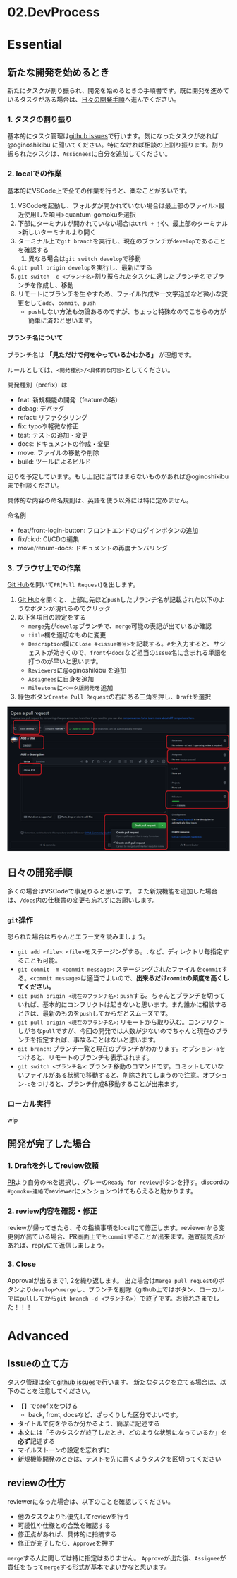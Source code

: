 # 02.DevProcess

# Essential

## 新たな開発を始めるとき

新たにタスクが割り振られ、開発を始めるときの手順書です。既に開発を進めているタスクがある場合は、[日々の開発手順](##日々の開発手順)へ進んでください。

### 1. タスクの割り振り

基本的にタスク管理は[github issues](https://github.com/TUS-OSK/quantum-gomoku/issues)で行います。気になったタスクがあれば@oginoshikibu に聞いてください。特になければ相談の上割り振ります。割り振られたタスクは、`Assignees`に自分を追加してください。


### 2. localでの作業

基本的にVSCode上で全ての作業を行うと、楽なことが多いです。

1. VSCodeを起動し、フォルダが開かれていない場合は最上部のファイル>最近使用した項目>quantum-gomokuを選択
2. 下部にターミナルが開かれていない場合は`Ctrl + j`や、最上部のターミナル>新しいターミナルより開く
3. ターミナル上で`git branch`を実行し、現在のブランチが`develop`であることを確認する
   1. 異なる場合は`git switch develop`で移動
4. `git pull origin develop`を実行し、最新にする
5. `git switch -c <ブランチ名>`割り振られたタスクに適したブランチ名でブランチを作成し、移動
6. リモートにブランチを生やすため、ファイル作成や一文字追加など微小な変更をして`add`、`commit`、`push`
   - `push`しない方法も勿論あるのですが、ちょっと特殊なのでこちらの方が簡単に済むと思います。

#### ブランチ名について

ブランチ名は **「見ただけで何をやっているかわかる」** が理想です。

ルールとしては、`<開発種別>/<具体的な内容>`としてください。

開発種別（prefix）は

- feat: 新規機能の開発（featureの略）
- debag: デバッグ
- refact: リファクタリング
- fix: typoや軽微な修正
- test: テストの追加・変更
- docs: ドキュメントの作成・変更
- move: ファイルの移動や削除
- build: ツールによるビルド

辺りを予定しています。もし上記に当てはまらないものがあれば@oginoshikibu まで相談ください。

具体的な内容の命名規則は、英語を使う以外には特に定めません。

命名例
- feat/front-login-button: フロントエンドのログインボタンの追加
- fix/cicd: CI/CDの編集
- move/renum-docs: ドキュメントの再度ナンバリング


### 3. ブラウザ上での作業

[Git Hub](https://github.com/TUS-OSK/quantum-gomoku)を開いて`PR`(`Pull Request`)を出します。

1. [Git Hub](https://github.com/TUS-OSK/quantum-gomoku)を開くと、上部に先ほど`push`したブランチ名が記載された以下のようなボタンが現れるのでクリック
2. 以下各項目の設定をする
   - `merge`先が`develop`ブランチで、`merge`可能の表記が出ているか確認
   - `title`欄を適切なものに変更
   - `Description`欄に`Close #<issue番号>`を記載する。`#`を入力すると、サジェストが効きくので、`front`や`docs`など担当の`issue`名に含まれる単語を打つのが早いと思います。
   - `Reviewers`に@oginoshikibu を追加
   - `Assignees`に自身を追加
   - `Milestone`に`ベータ版開発`を追加
3. 緑色ボタン`Create Pull Request`の右にある三角を押し、`Draft`を選択

![PR設定項目](PR_settings.png)


## 日々の開発手順

多くの場合はVSCodeで事足りると思います。
また新規機能を追加した場合は、`/docs`内の仕様書の変更も忘れずにお願いします。


### `git`操作

怒られた場合はちゃんとエラー文を読みましょう。

-  `git add <file>`: `<file>`をステージングする。`.`など、ディレクトリ毎指定することも可能。
-  `git commit -m <commit message>`: ステージングされたファイルを`commit`する。`<commit message>`は適当でよいので、**出来るだけ`commit`の頻度を高くしてください。**
- `git push origin <現在のブランチ名>`: `push`する。ちゃんとブランチを切っていれば、基本的にコンフリクトは起きないと思います。また誰かに相談するときは、最新のものを`push`してからだとスムーズです。
- `git pull origin <現在のブランチ名>`: リモートから取り込む。コンフリクトしがちな`pull`ですが、今回の開発では人数が少ないのでちゃんと現在のブランチを指定すれば、事故ることはないと思います。
- `git branch`: ブランチ一覧と現在のブランチがわかります。オプション`-a`をつけると、リモートのブランチも表示されます。
- `git switch <ブランチ名>`: ブランチ移動のコマンドです。コミットしていないファイルがある状態で移動すると、削除されてしまうので注意。オプション`-c`をつけると、ブランチ作成&移動することが出来ます。

### ローカル実行

wip

## 開発が完了した場合

### 1. Draftを外してreview依頼

[PR](https://github.com/TUS-OSK/quantum-gomoku/pulls)より自分の`PR`を選択し、グレーの`Ready for review`ボタンを押す。discordの`#gomoku-連絡`でreviewerにメンションつけてもらえると助かります。

### 2. review内容を確認・修正

reviewが帰ってきたら、その指摘事項をlocalにて修正します。reviewerから変更例が出ている場合、PR画面上でも`commit`することが出来ます。適宜疑問点があれば、replyにて返信しましょう。

### 3. Close

Approvalが出るまで1, 2を繰り返します。 出た場合は`Merge pull request`のボタンより`develop`へ`merge`し、ブランチを削除（github上ではボタン、ローカルでは`pull`してから`git branch -d <ブランチ名>`）で終了です。お疲れさまでした！！！


# Advanced

## Issueの立て方

タスク管理は全て[github issues](https://github.com/TUS-OSK/quantum-gomoku/issues)で行います。
新たなタスクを立てる場合は、以下のことを注意してください。

- 【】でprefixをつける
  - back, front, docsなど、ざっくりした区分でよいです。
- タイトルで何をやるか分かるよう、簡潔に記述する
- 本文には「そのタスクが終了したとき、どのような状態になっているか」を**必ず**記述する
- マイルストーンの設定を忘れずに
- 新規機能開発のときは、テストを先に書くようタスクを区切ってください

## reviewの仕方

reviewerになった場合は、以下のことを確認してください。

- 他のタスクよりも優先してreviewを行う
- 可読性や仕様との合致を確認する
- 修正点があれば、具体的に指摘する
- 修正が完了したら、`Approve`を押す

`merge`する人に関しては特に指定はありません。
`Approve`が出た後、`Assignee`が責任をもって`merge`する形式が基本でよいかなと思います。
